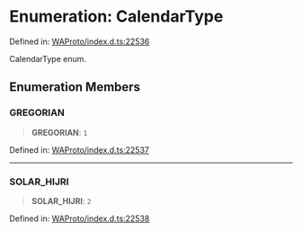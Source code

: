 # Enumeration: CalendarType

Defined in: [WAProto/index.d.ts:22536](https://github.com/Fokusdotid/Baileys/blob/db1d3e5f41e9eede5877460f9adbb0224021575c/WAProto/index.d.ts#L22536)

CalendarType enum.

## Enumeration Members

### GREGORIAN

> **GREGORIAN**: `1`

Defined in: [WAProto/index.d.ts:22537](https://github.com/Fokusdotid/Baileys/blob/db1d3e5f41e9eede5877460f9adbb0224021575c/WAProto/index.d.ts#L22537)

***

### SOLAR\_HIJRI

> **SOLAR\_HIJRI**: `2`

Defined in: [WAProto/index.d.ts:22538](https://github.com/Fokusdotid/Baileys/blob/db1d3e5f41e9eede5877460f9adbb0224021575c/WAProto/index.d.ts#L22538)

